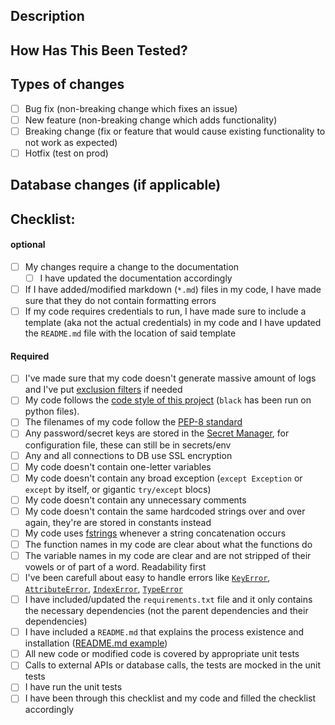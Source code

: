 <!--- Provide the id(s) of the related issue(s) and a general summary of your changes in the Title above -->

## Description
<!--- Describe your changes in detail -->

## How Has This Been Tested?
<!--- this section will disapear when we'll have automated testing -->

<!--- Please describe in detail how you tested your changes. -->
<!--- Include details of your testing environment, tests ran to see how -->
<!--- your change affects other areas of the code, etc. -->

## Types of changes
<!--- What types of changes does your code introduce? Put an `x` in all the boxes that apply: -->
- [ ] Bug fix (non-breaking change which fixes an issue)
- [ ] New feature (non-breaking change which adds functionality)
- [ ] Breaking change (fix or feature that would cause existing functionality to not work as expected)
- [ ] Hotfix (test on prod)

## Database changes (if applicable)
<!--- If you're adding or deleting a field in the database -->
<!--- Or if you're changing the type of values of a field -->

## Checklist:
<!--- Go over all the following points, and put an `x` in all the boxes that apply. -->
<!--- If you're unsure about any of these, don't hesitate to ask. We're here to help! -->

#### optional 
- [ ] My changes require a change to the documentation
  - [ ] I have updated the documentation accordingly
- [ ] If I have added/modified markdown (`*.md`) files in my code, I have made sure that they do not contain formatting errors
- [ ] If my code requires credentials to run, I have made sure to include a template (aka not the actual credentials) in my code and I have updated the `README.md` file with the location of said template

#### Required
- [ ] I've made sure that my code doesn't generate massive amount of logs and I've put [exclusion filters](https://console.cloud.google.com/logs/router/sink?project=theta-byte-156721) if needed
- [ ] My code follows the [code style of this project](https://www.python.org/dev/peps/pep-0008) (`black` has been run on python files).
- [ ] The filenames of my code follow the [PEP-8 standard](https://www.python.org/dev/peps/pep-0008/#package-and-module-names)
- [ ] Any password/secret keys are stored in the [Secret Manager](https://console.cloud.google.com/security/secret-manager?project=theta-byte-156721), for configuration file, these can still be in secrets/env
- [ ] Any and all connections to DB use SSL encryption
- [ ] My code doesn't contain one-letter variables
- [ ] My code doesn't contain any broad exception (`except Exception` or `except` by itself, or gigantic `try/except` blocs)
- [ ] My code doesn't contain any unnecessary comments
- [ ] My code doesn't contain the same hardcoded strings over and over again, they're are stored in constants instead
- [ ] My code uses [fstrings](https://docs.python.org/3/reference/lexical_analysis.html#f-strings) whenever a string concatenation occurs
- [ ] The function names in my code are clear about what the functions do
- [ ] The variable names in my code are clear and are not stripped of their vowels or of part of a word. Readability first
- [ ] I've been carefull about easy to handle errors like [`KeyError`](https://docs.python.org/3.7/library/exceptions.html#KeyError), [`AttributeError`](https://docs.python.org/3.7/library/exceptions.html#AttributeError), [`IndexError`](https://docs.python.org/3.7/library/exceptions.html#IndexError), [`TypeError`](https://docs.python.org/3.7/library/exceptions.html#TypeError)
- [ ] I have included/updated the `requirements.txt` file and it only contains the necessary dependencies (not the parent dependencies and their dependencies)
- [ ] I have included a `README.md` that explains the process existence and installation ([README.md example](https://gist.github.com/PurpleBooth/109311bb0361f32d87a2))
- [ ] All new code or modified code is covered by appropriate unit tests
- [ ] Calls to external APIs or database calls, the tests are mocked in the unit tests
- [ ] I have run the unit tests
- [ ] I have been through this checklist and my code and filled the checklist accordingly
